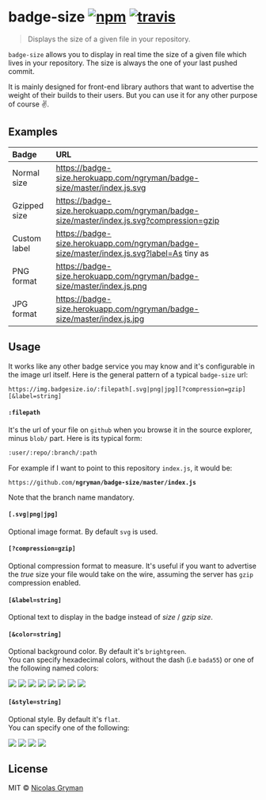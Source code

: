# badge-size [![npm][npm-image]][npm-url] [![travis][travis-image]][travis-url]

[npm-image]: https://img.shields.io/npm/v/badge-size.svg?style=flat
[npm-url]: https://npmjs.org/package/badge-size
[travis-image]: https://img.shields.io/travis/ngryman/badge-size.svg?style=flat
[travis-url]: https://travis-ci.org/ngryman/badge-size

> Displays the size of a given file in your repository.


`badge-size` allows you to display in real time the size of a given file which lives in your repository.
The size is always the one of your last pushed commit.

It is mainly designed for front-end library authors that want to advertise the weight of
their builds to their users. But you can use it for any other purpose of course :v:.


## Examples

 Badge       | URL
:------------|:---------------------------------------------------------------------------------|
Normal size  | https://badge-size.herokuapp.com/ngryman/badge-size/master/index.js.svg
Gzipped size | https://badge-size.herokuapp.com/ngryman/badge-size/master/index.js.svg?compression=gzip
Custom label | https://badge-size.herokuapp.com/ngryman/badge-size/master/index.js.svg?label=As tiny as
PNG format   | https://badge-size.herokuapp.com/ngryman/badge-size/master/index.js.png
JPG format   | https://badge-size.herokuapp.com/ngryman/badge-size/master/index.js.jpg


## Usage

It works like any other badge service you may know and it's configurable in the image url itself.
Here is the general pattern of a typical `badge-size` url:

```
https://img.badgesize.io/:filepath[.svg|png|jpg][?compression=gzip][&label=string]
```

#### `:filepath`

It's the url of your file on `github` when you browse it in the source explorer, minus `blob/` part.
Here is its typical form:

```md
:user/:repo/:branch/:path
```

For example if I want to point to this repository `index.js`, it would be:

`https://github.com/`**`ngryman/badge-size/master/index.js`**

Note that the branch name mandatory.

#### `[.svg|png|jpg]`

Optional image format. By default `svg` is used.

#### `[?compression=gzip]`

Optional compression format to measure. It's useful if you want to advertise the *true* size your
file would take on the wire, assuming the server has `gzip` compression enabled.

#### `[&label=string]`

Optional text to display in the badge instead of *size* / *gzip size*.

#### `[&color=string]`

Optional background color. By default it's `brightgreen`.<br>
You can specify hexadecimal colors, without the dash (i.e `bada55`) or one of the following named
colors:

![](https://img.shields.io/badge/color-brightgreen-brightgreen.svg)
![](https://img.shields.io/badge/color-green-green.svg)
![](https://img.shields.io/badge/color-yellowgreen-yellowgreen.svg)
![](https://img.shields.io/badge/color-yellow-yellow.svg)
![](https://img.shields.io/badge/color-orange-orange.svg)
![](https://img.shields.io/badge/color-red-red.svg)
![](https://img.shields.io/badge/color-lightgrey-lightgrey.svg)
![](https://img.shields.io/badge/color-blue-blue.svg)

#### `[&style=string]`

Optional style. By default it's `flat`.<br>
You can specify one of the following:

![](https://img.shields.io/badge/-brightgreen-brightgreen.svg)
![](https://img.shields.io/badge/-green-green.svg)
![](https://img.shields.io/badge/-yellowgreen-yellowgreen.svg)
![](https://img.shields.io/badge/-yellow-yellow.svg)


## License

MIT © [Nicolas Gryman](http://ngryman.sh)
